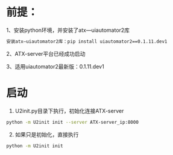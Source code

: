 # 前提：

1、安装python环境，并安装了atx—uiautomator2库
```bash
安装atx—uiautomator2库：pip install uiautomator2==0.1.11.dev1
```
2、ATX-server平台已经成功启动

3、适用uiautomator2最新版：0.1.11.dev1

# 启动

1. U2init.py目录下执行，初始化连接ATX-server
```bash
python -m U2init init --server ATX-server_ip:8000
```

2. 如果只是初始化，直接执行
```bash
python -m U2init init 
```
